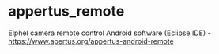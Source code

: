 appertus_remote
===============

Elphel camera remote control Android software (Eclipse IDE) - https://www.apertus.org/appertus-android-remote
